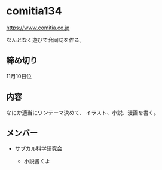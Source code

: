 # comitia134

https://www.comitia.co.jp

なんとなく遊びで合同誌を作る。

## 締め切り

11月10日位

## 内容

なにか適当にワンテーマ決めて、
イラスト、小説、漫画を書く。



##  メンバー

- サブカル科学研究会

    - 小説書くよ


